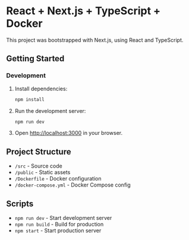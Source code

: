 
# React + Next.js + TypeScript + Docker

This project was bootstrapped with Next.js, using React and TypeScript.

## Getting Started

### Development

1. Install dependencies:
	```bash
	npm install
	```
2. Run the development server:
	```bash
	npm run dev
	```
3. Open [http://localhost:3000](http://localhost:3000) in your browser.

## Project Structure
- `/src` - Source code
- `/public` - Static assets
- `/Dockerfile` - Docker configuration
- `/docker-compose.yml` - Docker Compose config

## Scripts
- `npm run dev` - Start development server
- `npm run build` - Build for production
- `npm start` - Start production server